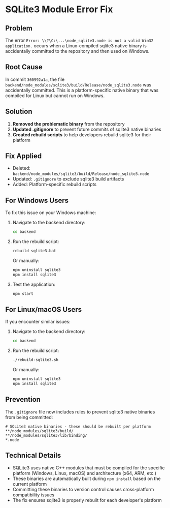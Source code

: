 # SQLite3 Module Error Fix

## Problem
The error `Error: \\?\C:\...\node_sqlite3.node is not a valid Win32 application.` occurs when a Linux-compiled sqlite3 native binary is accidentally committed to the repository and then used on Windows.

## Root Cause
In commit `360992a1a`, the file `backend/node_modules/sqlite3/build/Release/node_sqlite3.node` was accidentally committed. This is a platform-specific native binary that was compiled for Linux but cannot run on Windows.

## Solution
1. **Removed the problematic binary** from the repository
2. **Updated .gitignore** to prevent future commits of sqlite3 native binaries
3. **Created rebuild scripts** to help developers rebuild sqlite3 for their platform

## Fix Applied
- Deleted: `backend/node_modules/sqlite3/build/Release/node_sqlite3.node`
- Updated: `.gitignore` to exclude sqlite3 build artifacts
- Added: Platform-specific rebuild scripts

## For Windows Users
To fix this issue on your Windows machine:

1. Navigate to the backend directory:
   ```cmd
   cd backend
   ```

2. Run the rebuild script:
   ```cmd
   rebuild-sqlite3.bat
   ```

   Or manually:
   ```cmd
   npm uninstall sqlite3
   npm install sqlite3
   ```

3. Test the application:
   ```cmd
   npm start
   ```

## For Linux/macOS Users
If you encounter similar issues:

1. Navigate to the backend directory:
   ```bash
   cd backend
   ```

2. Run the rebuild script:
   ```bash
   ./rebuild-sqlite3.sh
   ```

   Or manually:
   ```bash
   npm uninstall sqlite3
   npm install sqlite3
   ```

## Prevention
The `.gitignore` file now includes rules to prevent sqlite3 native binaries from being committed:

```
# SQLite3 native binaries - these should be rebuilt per platform
**/node_modules/sqlite3/build/
**/node_modules/sqlite3/lib/binding/
*.node
```

## Technical Details
- SQLite3 uses native C++ modules that must be compiled for the specific platform (Windows, Linux, macOS) and architecture (x64, ARM, etc.)
- These binaries are automatically built during `npm install` based on the current platform
- Committing these binaries to version control causes cross-platform compatibility issues
- The fix ensures sqlite3 is properly rebuilt for each developer's platform